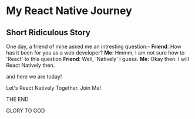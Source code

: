 # My React Native Journey

## Short Ridiculous Story

One day, a friend of mine asked me an intresting question:-
**Friend**: How has it been for you as a web developer?
**Me**: Hmmm, I am not sure how to 'React' to this question
**Friend**: Well, 'Natively' I guess.
**Me**: Okay then. I will React Natively then.

and here we are today!

Let's React Natively Together. Join Me!

THE END

GLORY TO GOD

